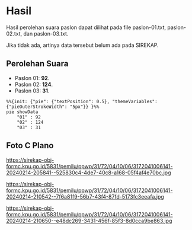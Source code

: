 # Hasil

Hasil perolehan suara paslon dapat dilihat pada file paslon-01.txt, paslon-02.txt, dan paslon-03.txt.

Jika tidak ada, artinya data tersebut belum ada pada SIREKAP.

## Perolehan Suara

 * Paslon 01: **92**.
 * Paslon 02: **124**.
 * Paslon 03: **31**.

```mermaid
%%{init: {"pie": {"textPosition": 0.5}, "themeVariables": {"pieOuterStrokeWidth": "5px"}} }%%
pie showData
    "01" : 92
    "02" : 124
    "03" : 31
```
## Foto C Plano

https://sirekap-obj-formc.kpu.go.id/5831/pemilu/ppwp/31/72/04/10/06/3172041006141-20240214-205841--525830c4-4de7-40c8-a168-05f4af4e70bc.jpg

https://sirekap-obj-formc.kpu.go.id/5831/pemilu/ppwp/31/72/04/10/06/3172041006141-20240214-210542--7f6a81f9-56b7-43f4-87fd-5173fc3eeafa.jpg

https://sirekap-obj-formc.kpu.go.id/5831/pemilu/ppwp/31/72/04/10/06/3172041006141-20240214-210650--e48dc269-3431-456f-85f3-8d0cca9be863.jpg
